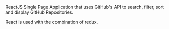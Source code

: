 ReactJS Single Page Application that uses GitHub's API to search, filter, sort and display GitHub Repositories.

React is used with the combination of redux.